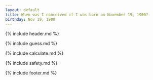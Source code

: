 ```yaml
---
layout: default
title: When was I conceived if I was born on November 19, 1900?
birthday: Nov 19, 1900
---
```


{% include header.md %}

{% include guess.md %}

{% include calculate.md %}

{% include safety.md %}

{% include footer.md %}



